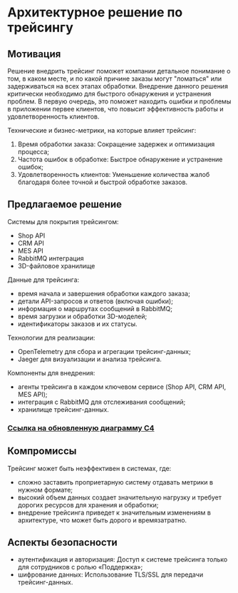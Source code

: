 # Архитектурное решение по трейсингу

## Мотивация

Решение внедрить трейсинг поможет компании детальное понимание о том, в каком месте, и по какой причине заказы могут "ломаться" или задерживаться на всех этапах обработки. Внедрение данного решения критически необходимо для быстрого обнаружения и устранения проблем. В первую очередь, это поможет находить ошибки и проблемы в приложении первее клиентов, что повысит эффективность работы и удовлетворенность клиентов.

Технические и бизнес-метрики, на которые влияет трейсинг:

1. Время обработки заказа: Сокращение задержек и оптимизация процесса;
2. Частота ошибок в обработке: Быстрое обнаружение и устранение ошибок;
3. Удовлетворенность клиентов: Уменьшение количества жалоб благодаря более точной и быстрой обработке заказов.

## Предлагаемое решение

Системы для покрытия трейсингом:

- Shop API
- CRM API
- MES API
- RabbitMQ интеграция
- 3D-файловое хранилище

Данные для трейсинга:

- время начала и завершения обработки каждого заказа;
- детали API-запросов и ответов (включая ошибки);
- информация о маршрутах сообщений в RabbitMQ;
- время загрузки и обработки 3D-моделей;
- идентификаторы заказов и их статусы.

Технологии для реализации:

- OpenTelemetry для сбора и агрегации трейсинг-данных;
- Jaeger для визуализации и анализа трейсинга.

Компоненты для внедрения:

- агенты трейсинга в каждом ключевом сервисе (Shop API, CRM API, MES API);
- интеграция с RabbitMQ для отслеживания сообщений;
- хранилище трейсинг-данных.

### [Ссылка на обновленную диаграмму C4](task3.drawio)

## Компромиссы

Трейсинг может быть неэффективен в системах, где:

- сложно заставить проприетарную систему отдавать метрики в нужном формате;
- высокий объем данных создает значительную нагрузку и требует дорогих ресурсов для хранения и обработки;
- внедрение трейсинга приведет к значительным изменениям в архитектуре, что может быть дорого и времязатратно.

## Аспекты безопасности

- аутентификация и авторизация: Доступ к системе трейсинга только для сотрудников с ролью «Поддержка»;
- шифрование данных: Использование TLS/SSL для передачи трейсинг-данных.